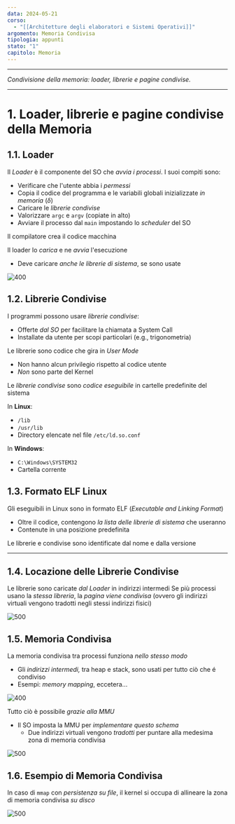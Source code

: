 ```yaml
---
data: 2024-05-21
corso:
  - "[[Architetture degli elaboratori e Sistemi Operativi]]"
argomento: Memoria Condivisa
tipologia: appunti
stato: "1"
capitolo: Memoria
---
```

- - -
*Condivisione della memoria: loader, librerie e pagine condivise.*
- - -
# 1. Loader, librerie e pagine condivise della Memoria
## 1.1. Loader
Il *Loader* è il componente del SO che *avvia i processi*.
I suoi compiti sono:
- Verificare che l'utente abbia i *permessi*
- Copia il codice del programma e le variabili globali inizializzate *in memoria* ($\delta$)
- Caricare le *librerie condivise*
- Valorizzare `argc` e `argv` (copiate in alto)
- Avviare il processo dal `main` impostando lo *scheduler* del SO

Il compilatore crea il codice macchina

Il loader lo *carica* e ne *avvia* l'esecuzione
- Deve caricare *anche le librerie di sistema*, se sono usate

![400](images/loader.png)

## 1.2. Librerie Condivise
I programmi possono usare *librerie condivise*:
- Offerte *dal SO* per facilitare la chiamata a System Call
- Installate da utente per scopi particolari (e.g., trigonometria)

Le librerie sono codice che gira in *User Mode*
- Non hanno alcun privilegio rispetto al codice utente
- *Non* sono parte del Kernel

Le *librerie condivise* sono *codice eseguibile* in cartelle predefinite del sistema

In **Linux**:
- `/lib`
- `/usr/lib`
- Directory elencate nel file `/etc/ld.so.conf`

In **Windows**:
- `C:\Windows\SYSTEM32`
- Cartella corrente

## 1.3. Formato ELF Linux
Gli eseguibili in Linux sono in formato ELF (*Executable and Linking Format*)
- Oltre il codice, contengono *la lista delle librerie di sistema* che useranno
- Contenute in una posizione predefinita

Le librerie e condivise sono identificate dal nome e dalla versione

---
## 1.4. Locazione delle Librerie Condivise
Le librerie sono caricate *dal Loader* in indirizzi intermedi
Se più processi usano la *stessa libreria*, la *pagina viene condivisa* (ovvero gli indirizzi virtuali vengono tradotti negli stessi indirizzi fisici)

![500](images/layout-2.png)

## 1.5. Memoria Condivisa
La memoria condivisa tra processi funziona *nello stesso modo*
- Gli *indirizzi intermedi,* tra heap e stack, sono usati per tutto ciò che é condiviso
- Esempi: *memory mapping*, eccetera...


![400 ](images/shmem-layout.png)

Tutto ciò è possibile *grazie alla MMU*
- Il SO imposta la MMU per *implementare questo schema*
	- Due indirizzi virtuali vengono *tradotti* per puntare alla medesima zona di memoria condivisa

![500](images/shared-layout.png)

## 1.6. Esempio di Memoria Condivisa
In caso di `mmap` con *persistenza su file*, il kernel si occupa di allineare la zona di memoria condivisa *su disco*

![500](images/shmem-mmap.png)

